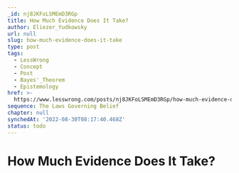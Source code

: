 ```yaml
---
_id: nj8JKFoLSMEmD3RGp
title: How Much Evidence Does It Take?
author: Eliezer_Yudkowsky
url: null
slug: how-much-evidence-does-it-take
type: post
tags:
  - LessWrong
  - Concept
  - Post
  - Bayes'_Theorem
  - Epistemology
href: >-
  https://www.lesswrong.com/posts/nj8JKFoLSMEmD3RGp/how-much-evidence-does-it-take
sequence: The Laws Governing Belief
chapter: null
synchedAt: '2022-08-30T08:17:40.468Z'
status: todo
---
```


# How Much Evidence Does It Take?
